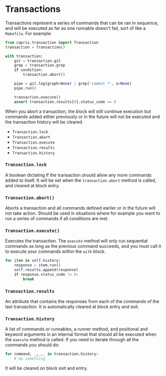 # Transactions

Transactions represent a series of commands that can be
ran in sequence, and will be executed as far as one
runnable doesn't fail, sort of like a `Makefile`. For
example:

```python
from capris.transaction import Transaction
transaction = Transaction()

with transaction:
    git = transaction.git
    grep = transaction.grep
    if condition:
        transaction.abort()

    pipe = git.log(graph=None) | grep('commit *', o=None)
    pipe.run()

    transaction.execute()
    assert transaction.results[0].status_code == 0
```

When you abort a transaction, the block will still continue
execution but commands added either previously or in the
future will not be executed and the transaction history
will be cleared.

 - `Transaction.lock`
 - `Transaction.abort`
 - `Transaction.execute`
 - `Transaction.results`
 - `Transaction.history`

### `Transaction.lock`

A boolean dictating if the transaction should allow any more
commands added to itself. It will be set when the `transaction.abort`
method is called, and cleared at block entry.

### `Transaction.abort()`

Aborts a transaction and all commands defined earlier or in
the future will not take action. Should be used in situations
where for example you want to run a series of commands if all
conditions are met.

### `Transaction.execute()`

Executes the transaction. The `execute` method will only run
sequential commands as long as the previous command succeeds,
and you must call it to execute your commands within the `with`
block.

```python
for item in self.history:
    response = item.run()
    self.results.append(response)
    if response.status_code != 0:
        break
```

### `Transaction.results`

An attribute that contains the responses from each of the commands
of the last transaction. It is automatically cleared at block entry
and exit.

### `Transaction.history`

A list of commands or runnables, a runner method, and positional and
keyword arguments in an internal format that should all be executed
when the `execute` method is called. If you need to iterate through
all the commands you should do:

```python
for command, _,_,_ in transaction.history:
    # do something
```

It will be cleared on block exit and entry.
